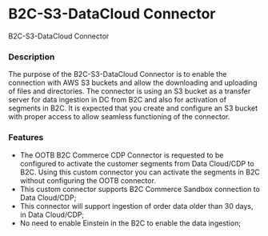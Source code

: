 # B2C-S3-DataCloud Connector
B2C-S3-DataCloud Connector

### Description

The purpose of the B2C-S3-DataCloud Connector is to enable the connection with AWS S3 buckets and allow the downloading and uploading of files and directories. The connector is using an S3 bucket as a transfer server for data ingestion in DC from B2C and also for activation of segments in B2C. It is expected that you create and configure an S3 bucket with proper access to allow seamless functioning of the connector.


### Features

- The OOTB B2C Commerce CDP Connector is requested to be configured to activate the customer segments from Data Cloud/CDP to B2C. Using this custom connector you can activate the segments in B2C without configuring the OOTB connector.
- This custom connector supports B2C Commerce Sandbox connection to Data Cloud/CDP;
- This connector will support ingestion of order data older than 30 days, in Data Cloud/CDP;
- No need to enable Einstein in the B2C to enable the data ingestion;
